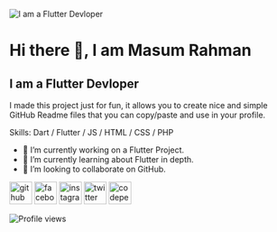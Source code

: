 ![I am a Flutter Devloper](https://pbs.twimg.com/profile_banners/1460977015180304384/1646836259/600x200)

# Hi there 👋, I am Masum Rahman
## I am a Flutter Devloper


I made this project just for fun, it allows you to create nice and simple GitHub Readme files that you can copy/paste and use in your profile.

Skills: Dart / Flutter / JS / HTML / CSS / PHP

- 🔭 I’m currently working on a Flutter Project. 
- 🌱 I’m currently learning about Flutter in depth. 
- 👯 I’m looking to collaborate on GitHub. 


[<img src='https://cdn.jsdelivr.net/npm/simple-icons@3.0.1/icons/github.svg' alt='github' height='40'>](https://github.com/masumrahman0)  [<img src='https://cdn.jsdelivr.net/npm/simple-icons@3.0.1/icons/facebook.svg' alt='facebook' height='40'>](https://www.facebook.com/samiul.sam3)  [<img src='https://cdn.jsdelivr.net/npm/simple-icons@3.0.1/icons/instagram.svg' alt='instagram' height='40'>](https://www.instagram.com/samiul.sam3/)  [<img src='https://cdn.jsdelivr.net/npm/simple-icons@3.0.1/icons/twitter.svg' alt='twitter' height='40'>](https://twitter.com/@masumrahman099)  [<img src='https://cdn.jsdelivr.net/npm/simple-icons@3.0.1/icons/codepen.svg' alt='codepen' height='40'>](https://codepen.io/@masum099)  

![Profile views](https://gpvc.arturio.dev/masumrahman0)  
